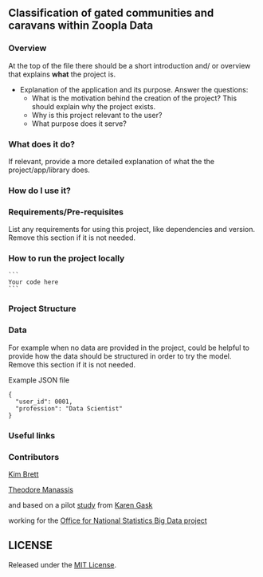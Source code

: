 
## Classification of gated communities and caravans within Zoopla Data


### Overview

At the top of the file there should be a short introduction and/ or overview that explains **what** the project is.

* Explanation of the application and its purpose. Answer the questions:
	* What is the motivation behind the creation of the project? This should explain why the project exists.
	* Why is this project relevant to the user?
	* What purpose does it serve?


### What does it do?
If relevant, provide a more detailed explanation of what the the project/app/library does.

### How do I use it?

### Requirements/Pre-requisites
List any requirements for using this project, like dependencies and version. Remove this section if it is not needed.

### How to run the project locally


	```
	Your code here
	```

### Project Structure



### Data
For example when no data are provided in the project, could be helpful to provide how the data should be structured in order to try the model.
Remove this section if it is not needed.

Example JSON file
```
{
  "user_id": 0001,
  "profession": "Data Scientist"
}
```

### Useful links


### Contributors

[Kim Brett](https://github.com/k1br)


[Theodore Manassis](https://github.com/mamonu)


and based on a pilot [study](https://github.com/gaskyk/housing-websites) from [Karen Gask](https://github.com/gaskyk)


working for the [Office for National Statistics Big Data project](https://www.ons.gov.uk/aboutus/whatwedo/programmesandprojects/theonsbigdataproject)


## LICENSE

Released under the [MIT License](LICENSE).
